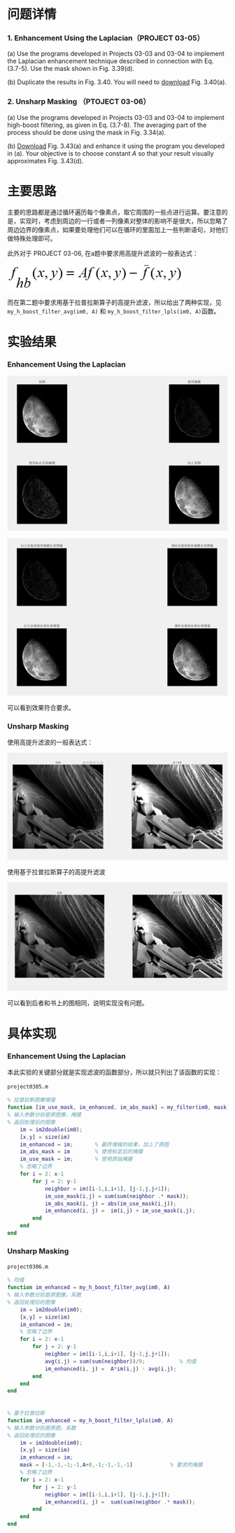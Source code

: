 # 问题详情



### 1. Enhancement Using the Laplacian（PROJECT 03-05）

(a) Use the programs developed in Projects 03-03 and 03-04 to implement the Laplacian enhancement technique described in connection with Eq. (3.7-5).  Use the mask shown in Fig. 3.39(d).

(b) Duplicate the results in Fig. 3.40.  You will need to [download](http://www.imageprocessingplace.com/DIP-2E/dip2e_book_images_downloads.htm) Fig. 3.40(a).



### **2. Unsharp Masking**  （PTOJECT 03-06）

(a) Use the programs developed in Projects 03-03 and 03-04 to implement high-boost filtering, as given in Eq. (3.7-8).  The averaging part of the process should be done using the mask in Fig. 3.34(a).

(b) [Download](http://www.imageprocessingplace.com/DIP-2E/dip2e_book_images_downloads.htm) Fig. 3.43(a) and enhance it using the program you developed in (a).  Your objective is to choose constant *A* so that your result visually approximates Fig. 3.43(d).





# 主要思路

 主要的思路都是通过循环遍历每个像素点，取它周围的一些点进行运算。要注意的是，实现时，考虑到周边的一行或者一列像素对整体的影响不是很大，所以忽略了周边边界的像素点，如果要处理他们可以在循环的里面加上一些判断语句，对他们做特殊处理即可。

此外对于 PROJECT 03-06, 在a题中要求用高提升滤波的一般表达式：

![1568875902901](project2.assets/1568875902901.png)

而在第二题中要求用基于拉普拉斯算子的高提升滤波，所以给出了两种实现，见`my_h_boost_filter_avg(im0, A)` 和 `my_h_boost_filter_lpls(im0, A)`函数。





# 实验结果



### Enhancement Using the Laplacian

![1568875487320](project2.assets/1568875487320.png)



![1568875455897](project2.assets/1568875455897.png)

可以看到效果符合要求。





### Unsharp Masking

使用高提升滤波的一般表达式：

![1568875775195](project2.assets/1568875775195.png)



使用基于拉普拉斯算子的高提升滤波

![1568875653634](project2.assets/1568875653634.png)

可以看到后者和书上的图相同，说明实现没有问题。





# 具体实现



### Enhancement Using the Laplacian

本此实验的关键部分就是实现滤波的函数部分，所以就只列出了该函数的实现：

`project0305.m`

```matlab
% 拉普拉斯图像增强
function [im_use_mask, im_enhanced, im_abs_mask] = my_filter(im0, mask)
% 输入参数分别是原图像，掩膜
% 返回处理后的图像
    im = im2double(im0);
    [x,y] = size(im)
    im_enhanced = im;       % 最终增强的结果，加上了原图
    im_abs_mask = im		% 使用标定后的掩膜
    im_use_mask = im;		% 使用原始掩膜
    % 忽略了边界
    for i = 2: x-1
        for j = 2: y-1
            neighbor = im([i-1,i,i+1], [j-1,j,j+1]);
            im_use_mask(i,j) = sum(sum(neighbor .* mask));
            im_abs_mask(i, j) = abs(im_use_mask(i,j));
            im_enhanced(i, j) =  im(i,j) + im_use_mask(i,j);
        end
    end
end
```





### Unsharp Masking

`project0306.m`

```matlab
% 均值
function im_enhanced = my_h_boost_filter_avg(im0, A)
% 输入参数分别是原图像，系数
% 返回处理后的图像
    im = im2double(im0);
    [x,y] = size(im)
    im_enhanced = im;
    % 忽略了边界
    for i = 2: x-1
        for j = 2: y-1
            neighbor = im([i-1,i,i+1], [j-1,j,j+1]);
            avg(i,j) = sum(sum(neighbor))/9;           % 均值
            im_enhanced(i, j) =  A*im(i,j) - avg(i,j);
        end
    end
end


% 基于拉普拉斯
function im_enhanced = my_h_boost_filter_lpls(im0, A)
% 输入参数分别是原图，系数
% 返回处理后的图像
    im = im2double(im0);
    [x,y] = size(im)
    im_enhanced = im;
    mask = [-1,-1,-1;-1,A+8,-1;-1,-1,-1]            % 要求的掩膜
    % 忽略了边界
    for i = 2: x-1
        for j = 2: y-1
            neighbor = im([i-1,i,i+1], [j-1,j,j+1]);
            im_enhanced(i, j) =  sum(sum(neighbor .* mask));
        end
    end
end
```

